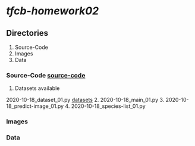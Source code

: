 # *tfcb-homework02*
## Directories
1. Source-Code
2. Images
3. Data
### Source-Code [source-code](../main/source-code)
1. Datasets available

2020-10-18_dataset_01.py [datasets](../main/source-code/2020-10-18_dataset_01.py)
2. 2020-10-18_main_01.py
3. 2020-10-18_predict-image_01.py
4. 2020-10-18_species-list_01.py
### Images
### Data


